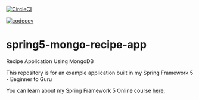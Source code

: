 [![CircleCI](https://dl.circleci.com/status-badge/img/gh/LuisLeonM/spring5-mongo-recipe-app/tree/master.svg?style=svg)](https://dl.circleci.com/status-badge/redirect/gh/LuisLeonM/spring5-mongo-recipe-app/tree/master)

[![codecov](https://codecov.io/gh/springframeworkguru/spring5-mongo-recipe-app/branch/master/graph/badge.svg)](https://codecov.io/gh/springframeworkguru/spring5-mongo-recipe-app)

# spring5-mongo-recipe-app
Recipe Application Using MongoDB

This repository is for an example application built in my Spring Framework 5 - Beginner to Guru

You can learn about my Spring Framework 5 Online course [here.](http://courses.springframework.guru/p/spring-framework-5-begginer-to-guru/?product_id=363173)